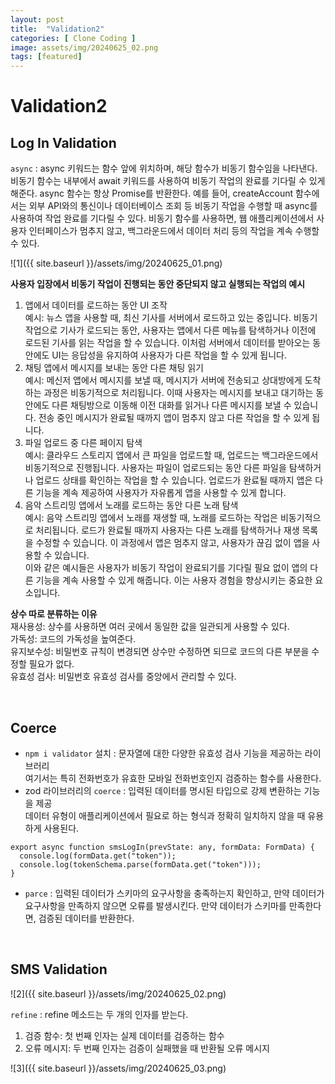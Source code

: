 ```yaml
---    
layout: post  
title:  "Validation2"   
categories: [ Clone Coding ]    
image: assets/img/20240625_02.png  
tags: [featured]   
---   
```

  
# Validation2  
  
## Log In Validation  
  
`async` : async 키워드는 함수 앞에 위치하며, 해당 함수가 비동기 함수임을 나타낸다.   
비동기 함수는 내부에서 await 키워드를 사용하여 비동기 작업의 완료를 기다릴 수 있게 해준다. async 함수는 항상 Promise를 반환한다. 예를 들어, createAccount 함수에서는 외부 API와의 통신이나 데이터베이스 조회 등 비동기 작업을 수행할 때 async를 사용하여 작업 완료를 기다릴 수 있다. 비동기 함수를 사용하면, 웹 애플리케이션에서 사용자 인터페이스가 멈추지 않고, 백그라운드에서 데이터 처리 등의 작업을 계속 수행할 수 있다.  
  
![1]({{ site.baseurl }}/assets/img/20240625_01.png)    


**사용자 입장에서 비동기 작업이 진행되는 동안 중단되지 않고 실행되는 작업의 예시**  
1. 앱에서 데이터를 로드하는 동안 UI 조작  
예시: 뉴스 앱을 사용할 때, 최신 기사를 서버에서 로드하고 있는 중입니다. 비동기 작업으로 기사가 로드되는 동안, 사용자는 앱에서 다른 메뉴를 탐색하거나 이전에 로드된 기사를 읽는 작업을 할 수 있습니다. 이처럼 서버에서 데이터를 받아오는 동안에도 UI는 응답성을 유지하여 사용자가 다른 작업을 할 수 있게 됩니다.  
2. 채팅 앱에서 메시지를 보내는 동안 다른 채팅 읽기  
예시: 메신저 앱에서 메시지를 보낼 때, 메시지가 서버에 전송되고 상대방에게 도착하는 과정은 비동기적으로 처리됩니다. 이때 사용자는 메시지를 보내고 대기하는 동안에도 다른 채팅방으로 이동해 이전 대화를 읽거나 다른 메시지를 보낼 수 있습니다. 전송 중인 메시지가 완료될 때까지 앱이 멈추지 않고 다른 작업을 할 수 있게 됩니다.  
3. 파일 업로드 중 다른 페이지 탐색  
예시: 클라우드 스토리지 앱에서 큰 파일을 업로드할 때, 업로드는 백그라운드에서 비동기적으로 진행됩니다. 사용자는 파일이 업로드되는 동안 다른 파일을 탐색하거나 업로드 상태를 확인하는 작업을 할 수 있습니다. 업로드가 완료될 때까지 앱은 다른 기능을 계속 제공하여 사용자가 자유롭게 앱을 사용할 수 있게 합니다.  
4. 음악 스트리밍 앱에서 노래를 로드하는 동안 다른 노래 탐색  
예시: 음악 스트리밍 앱에서 노래를 재생할 때, 노래를 로드하는 작업은 비동기적으로 처리됩니다. 로드가 완료될 때까지 사용자는 다른 노래를 탐색하거나 재생 목록을 수정할 수 있습니다. 이 과정에서 앱은 멈추지 않고, 사용자가 끊김 없이 앱을 사용할 수 있습니다.  
이와 같은 예시들은 사용자가 비동기 작업이 완료되기를 기다릴 필요 없이 앱의 다른 기능을 계속 사용할 수 있게 해줍니다. 이는 사용자 경험을 향상시키는 중요한 요소입니다.  
  
**상수 따로 분류하는 이유**  
재사용성: 상수를 사용하면 여러 곳에서 동일한 값을 일관되게 사용할 수 있다.   
가독성: 코드의 가독성을 높여준다.  
유지보수성: 비밀번호 규칙이 변경되면 상수만 수정하면 되므로 코드의 다른 부분을 수정할 필요가 없다.  
유효성 검사: 비밀번호 유효성 검사를 중앙에서 관리할 수 있다.   

<br>
  
## Coerce  
- `npm i validator` 설치 : 문자열에 대한 다양한 유효성 검사 기능을 제공하는 라이브러리  
여기서는 특히 전화번호가 유효한 모바일 전화번호인지 검증하는 함수를 사용한다.  
- zod 라이브러리의 `coerce` : 입력된 데이터를 명시된 타입으로 강제 변환하는 기능을 제공  
데이터 유형이 애플리케이션에서 필요로 하는 형식과 정확히 일치하지 않을 때 유용하게 사용된다.  
  
```  
export async function smsLogIn(prevState: any, formData: FormData) {  
  console.log(formData.get("token"));  
  console.log(tokenSchema.parse(formData.get("token")));  
}  
```  
- `parce` : 입력된 데이터가 스키마의 요구사항을 충족하는지 확인하고, 만약 데이터가 요구사항을 만족하지 않으면 오류를 발생시킨다. 만약 데이터가 스키마를 만족한다면, 검증된 데이터를 반환한다.  

<br>
  
## SMS Validation  
  
![2]({{ site.baseurl }}/assets/img/20240625_02.png)    
  
`refine` : refine 메소드는 두 개의 인자를 받는다.  
1. 검증 함수: 첫 번째 인자는 실제 데이터를 검증하는 함수   
2. 오류 메시지: 두 번째 인자는 검증이 실패했을 때 반환될 오류 메시지  
  
![3]({{ site.baseurl }}/assets/img/20240625_03.png)    